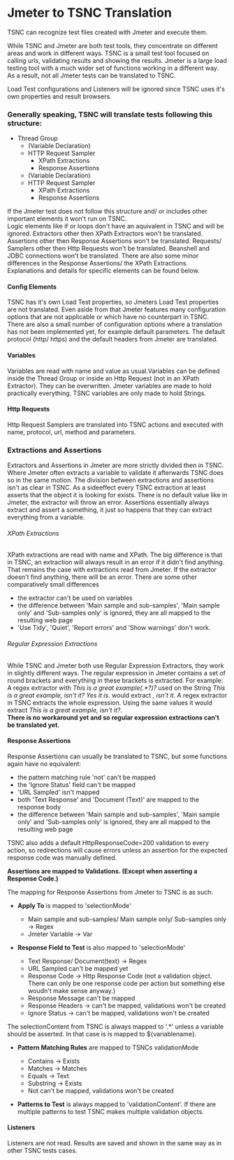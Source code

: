 # Jmeter to TSNC Translation

TSNC can recognize test files created with Jmeter and execute them.

While TSNC and Jmeter are both test tools, they concentrate on different areas and work in different ways. TSNC is a small test tool focused on calling urls, validating results and showing the results. Jmeter is a large load testing tool with a much wider set of functions working in a different way. As a result, not all Jmeter tests can be translated to TSNC.

Load Test configurations and Listeners will be ignored since TSNC uses it's own properties and result browsers.

### Generally speaking, TSNC will translate tests following this structure: 

* Thread Group
    * (Variable Declaration)
    * HTTP Request Sampler
        * XPath Extractions
        * Response Assertions
    * (Variable Declaration)
    * HTTP Request Sampler
        * XPath Extractions
        * Response Assertions 
 
If the Jmeter test does not follow this structure and/ or includes other important elements it won't run on TSNC.  
Logic elements like if or loops don't have an aquivalent in TSNC and will be ignored. Extractors other then XPath Extractors won't be translated. Assertions other then Response Assertions won't be translated. Requests/ Samplers other then Http Requests won't be translated. Beanshell and JDBC connections won't be translated. There are also some minor differences in the Response Assertions/ the XPath Extractions.  
Explanations and details for specific elements can be found below.
 
#### Config Elements

TSNC has it's own Load Test properties, so Jmeters Load Test properties are not translated. Even aside from that Jmeter features many configuration options that are not applicable or which have no counterpart in TSNC. There are also a small number of configuration options where a translation has not been implemented yet, for example default parameters.
The default protocol (http/ https) and the default headers from Jmeter are translated.

#### Variables

Variables are read with name and value as usual.Variables can be defined inside the Thread Group or inside an Http Request (not in an XPath Extractor). They can be overwritten. 
Jmeter variables are made to hold practically everything. TSNC variables are only made to hold Strings. 

#### Http Requests

Http Request Samplers are translated into TSNC actions and executed with name, protocol, url, method and parameters. 

### Extractions and Assertions

Extractors and Assertions in Jmeter are more strictly divided then in TSNC. Where Jmeter often extracts a variable to validate it afterwards TSNC does so in the same motion. The division between extractions and assertions isn't as clear in TSNC. As a sideeffect every TSNC extraction at least asserts that the object it is looking for exists. There is no default value like in Jmeter, the extractor will throw an error. Assertions essentially always extract and assert a something, it just so happens that they can extract everything from a variable.

###### XPath Extractions

XPath extractions are read with name and XPath. The big difference is that in TSNC, an extraction will always result in an error if it didn't find anything. That remains the case with extractions read from Jmeter. If the extractor doesn't find anything, there will be an error. There are some other comparatively small differences
* the extractor can't be used on variables
* the difference between 'Main sample and sub-samples', 'Main sample only' and 'Sub-samples only' is ignored, they are all mapped to the resulting web page
* 'Use Tidy', 'Quiet', 'Report errors' and 'Show warnings' don't work.

###### Regular Expression Extractions

While TSNC and Jmeter both use Regular Expression Extractors, they work in slightly different ways. The regular expression in Jmeter contains a set of round brackets and everything in these brackets is extracted.
For example: A regex extractor with *This is a great example(.\*?)?* used on the String *This is a great example, isn't it? Yes it is.* would extract *, isn't it*.
A regex extractor in TSNC extracts the whole expression. Using the same values it would extract *This is a great example, isn't it?*.  
**There is no workaround yet and so regular expression extractions can't be translated yet.** 

#### Response Assertions

Response Assertions can usually be translated to TSNC, but some functions again have no equivalent:
* the pattern matching rule 'not' can't be mapped
* the 'Ignore Status' field can't be mapped
* 'URL Sampled' isn't mapped
* both 'Text Response' and 'Document (Text)' are mapped to the response body
* the difference between 'Main sample and sub-samples', 'Main sample only' and 'Sub-samples only' is ignored, they are all mapped to the resulting web page

TSNC also adds a default HttpResponseCode=200 validation to every action, so redirections will cause errors unless an assertion for the expected response code was manually defined. 

**Assertions are mapped to Validations. (Except when asserting a Response Code.)**

The mapping for Response Assertions from Jmeter to TSNC is as such:

* **Apply To** is mapped to 'selectionMode'
    * Main sample and sub-samples/ Main sample only/ Sub-samples only -> Regex 
    * Jmeter Variable -> Var  

* **Response Field to Test** is also mapped to 'selectionMode'
    * Text Response/ Document(text) -> Regex 
    * URL Sampled can't be mapped yet
    * Response Code -> Http Response Code (not a validation object. There can only be one response code per action but something else woudn't make sense anyway.)	
    * Response Message can't be mapped
    * Response Headers -> can't be mapped, validations won't be created  
    * Ignore Status -> can't be mapped, validations won't be created 

The selectionContent from TSNC is always mapped to '.*' unless a variable should be asserted. In that case is is mapped to ${variablename}.

* **Pattern Matching Rules** are mapped to TSNCs validationMode
    * Contains -> Exists
    * Matches -> Matches
    * Equals -> Text
    * Substring -> Exists
    * Not can't be mapped, validations won't be created

* **Patterns to Test** is always mapped to 'validationContent'. If there are multiple patterns to test TSNC makes multiple validation objects.

#### Listeners 

Listeners are not read. Results are saved and shown in the same way as in other TSNC tests cases.
